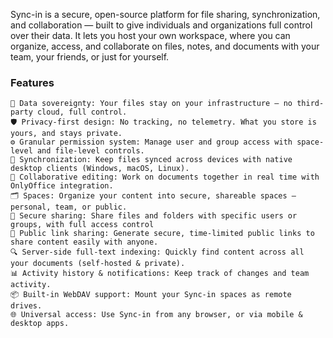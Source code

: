 Sync-in is a secure, open-source platform for file sharing, synchronization, and collaboration — built to give individuals and organizations full control over their data.
It lets you host your own workspace, where you can organize, access, and collaborate on files, notes, and documents with your team, your friends, or just for yourself.

### Features

    🔐 Data sovereignty: Your files stay on your infrastructure — no third-party cloud, full control.
    🛡️ Privacy-first design: No tracking, no telemetry. What you store is yours, and stays private.
    ⚙️ Granular permission system: Manage user and group access with space-level and file-level controls.
    🔄 Synchronization: Keep files synced across devices with native desktop clients (Windows, macOS, Linux).
    📄 Collaborative editing: Work on documents together in real time with OnlyOffice integration.
    🗂️ Spaces: Organize your content into secure, shareable spaces — personal, team, or public.
    👥 Secure sharing: Share files and folders with specific users or groups, with full access control
    🔗 Public link sharing: Generate secure, time-limited public links to share content easily with anyone.
    🔍 Server-side full-text indexing: Quickly find content across all your documents (self-hosted & private).
    📊 Activity history & notifications: Keep track of changes and team activity.
    📦 Built-in WebDAV support: Mount your Sync-in spaces as remote drives.
    🌐 Universal access: Use Sync-in from any browser, or via mobile & desktop apps.
